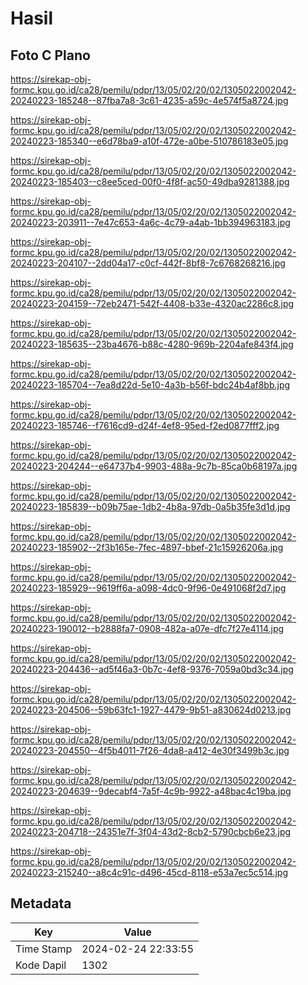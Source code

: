# Hasil

## Foto C Plano

https://sirekap-obj-formc.kpu.go.id/ca28/pemilu/pdpr/13/05/02/20/02/1305022002042-20240223-185248--87fba7a8-3c61-4235-a59c-4e574f5a8724.jpg

https://sirekap-obj-formc.kpu.go.id/ca28/pemilu/pdpr/13/05/02/20/02/1305022002042-20240223-185340--e6d78ba9-a10f-472e-a0be-510786183e05.jpg

https://sirekap-obj-formc.kpu.go.id/ca28/pemilu/pdpr/13/05/02/20/02/1305022002042-20240223-185403--c8ee5ced-00f0-4f8f-ac50-49dba9281388.jpg

https://sirekap-obj-formc.kpu.go.id/ca28/pemilu/pdpr/13/05/02/20/02/1305022002042-20240223-203911--7e47c653-4a6c-4c79-a4ab-1bb394963183.jpg

https://sirekap-obj-formc.kpu.go.id/ca28/pemilu/pdpr/13/05/02/20/02/1305022002042-20240223-204107--2dd04a17-c0cf-442f-8bf8-7c6768268216.jpg

https://sirekap-obj-formc.kpu.go.id/ca28/pemilu/pdpr/13/05/02/20/02/1305022002042-20240223-204159--72eb2471-542f-4408-b33e-4320ac2286c8.jpg

https://sirekap-obj-formc.kpu.go.id/ca28/pemilu/pdpr/13/05/02/20/02/1305022002042-20240223-185635--23ba4676-b88c-4280-969b-2204afe843f4.jpg

https://sirekap-obj-formc.kpu.go.id/ca28/pemilu/pdpr/13/05/02/20/02/1305022002042-20240223-185704--7ea8d22d-5e10-4a3b-b56f-bdc24b4af8bb.jpg

https://sirekap-obj-formc.kpu.go.id/ca28/pemilu/pdpr/13/05/02/20/02/1305022002042-20240223-185746--f7616cd9-d24f-4ef8-95ed-f2ed0877fff2.jpg

https://sirekap-obj-formc.kpu.go.id/ca28/pemilu/pdpr/13/05/02/20/02/1305022002042-20240223-204244--e64737b4-9903-488a-9c7b-85ca0b68197a.jpg

https://sirekap-obj-formc.kpu.go.id/ca28/pemilu/pdpr/13/05/02/20/02/1305022002042-20240223-185839--b09b75ae-1db2-4b8a-97db-0a5b35fe3d1d.jpg

https://sirekap-obj-formc.kpu.go.id/ca28/pemilu/pdpr/13/05/02/20/02/1305022002042-20240223-185902--2f3b165e-7fec-4897-bbef-21c15926206a.jpg

https://sirekap-obj-formc.kpu.go.id/ca28/pemilu/pdpr/13/05/02/20/02/1305022002042-20240223-185929--9619ff6a-a098-4dc0-9f96-0e491068f2d7.jpg

https://sirekap-obj-formc.kpu.go.id/ca28/pemilu/pdpr/13/05/02/20/02/1305022002042-20240223-190012--b2888fa7-0908-482a-a07e-dfc7f27e4114.jpg

https://sirekap-obj-formc.kpu.go.id/ca28/pemilu/pdpr/13/05/02/20/02/1305022002042-20240223-204436--ad5f46a3-0b7c-4ef8-9376-7059a0bd3c34.jpg

https://sirekap-obj-formc.kpu.go.id/ca28/pemilu/pdpr/13/05/02/20/02/1305022002042-20240223-204506--59b63fc1-1927-4479-9b51-a830624d0213.jpg

https://sirekap-obj-formc.kpu.go.id/ca28/pemilu/pdpr/13/05/02/20/02/1305022002042-20240223-204550--4f5b4011-7f26-4da8-a412-4e30f3499b3c.jpg

https://sirekap-obj-formc.kpu.go.id/ca28/pemilu/pdpr/13/05/02/20/02/1305022002042-20240223-204639--9decabf4-7a5f-4c9b-9922-a48bac4c19ba.jpg

https://sirekap-obj-formc.kpu.go.id/ca28/pemilu/pdpr/13/05/02/20/02/1305022002042-20240223-204718--24351e7f-3f04-43d2-8cb2-5790cbcb6e23.jpg

https://sirekap-obj-formc.kpu.go.id/ca28/pemilu/pdpr/13/05/02/20/02/1305022002042-20240223-215240--a8c4c91c-d496-45cd-8118-e53a7ec5c514.jpg


## Metadata

| Key        | Value               |
| ---------- | ------------------- |
| Time Stamp | 2024-02-24 22:33:55 |
| Kode Dapil | 1302                |



